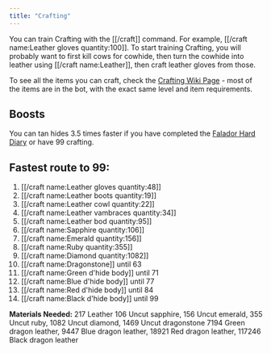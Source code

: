 ```yaml
---
title: "Crafting"
---
```


You can train Crafting with the [[/craft]] command. For example, [[/craft name\:Leather gloves quantity\:100]]. To start training Crafting, you will probably want to first kill cows for cowhide, then turn the cowhide into leather using [[/craft name\:Leather]], then craft leather gloves from those.

To see all the items you can craft, check the [Crafting Wiki Page](https://oldschool.runescape.wiki/w/Crafting) - most of the items are in the bot, with the exact same level and item requirements.

## Boosts

You can tan hides 3.5 times faster if you have completed the [Falador Hard Diary](https://oldschool.runescape.wiki/w/Falador_Diary#Hard) or have 99 crafting.

## Fastest route to 99:

1. [[/craft name\:Leather gloves quantity\:48]]
1. [[/craft name\:Leather boots quantity\:19]]
1. [[/craft name\:Leather cowl quantity\:22]]
1. [[/craft name\:Leather vambraces quantity\:34]]
1. [[/craft name\:Leather bod quantity\:95]]
1. [[/craft name\:Sapphire quantity\:106]]
1. [[/craft name\:Emerald quantity\:156]]
1. [[/craft name\:Ruby quantity\:355]]
1. [[/craft name\:Diamond quantity\:1082]]
1. [[/craft name\:Dragonstone]] until 63
1. [[/craft name\:Green d'hide body]] until 71
1. [[/craft name\:Blue d'hide body]] until 77
1. [[/craft name\:Red d'hide body]] until 84
1. [[/craft name\:Black d'hide body]] until 99

**Materials Needed:**
217 Leather
106 Uncut sapphire, 156 Uncut emerald, 355 Uncut ruby, 1082 Uncut diamond, 1469 Uncut dragonstone
7194 Green dragon leather, 9447 Blue dragon leather, 18921 Red dragon leather, 117246 Black dragon leather
